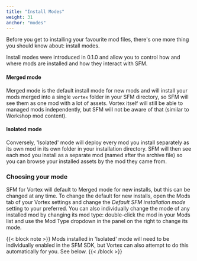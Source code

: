 ```yaml
---
title: "Install Modes"
weight: 31
anchor: "modes"
---
```


Before you get to installing your favourite mod files, there's one more thing you should know about: install modes.

Install modes were introduced in 0.1.0 and allow you to control how and where mods are installed and how they interact with SFM.

#### Merged mode

Merged mode is the default install mode for new mods and will install your mods merged into a single `vortex` folder in your SFM directory, so SFM will see them as one mod with a lot of assets. Vortex itself will still be able to managed mods independently, but SFM will not be aware of that (similar to Workshop mod content).

#### Isolated mode

Conversely, 'Isolated' mode will deploy every mod you install separately as its own mod in its own folder in your installation directory. SFM will then see each mod you install as a separate mod (named after the archive file) so you can browse your installed assets by the mod they came from.

### Choosing your mode

SFM for Vortex will default to Merged mode for new installs, but this can be changed at any time. To change the default for new installs, open the Mods tab of your Vortex settings and change the *Default SFM installation mode* setting to your preferred. You can also individually change the mode of any installed mod by changing its mod type: double-click the mod in your Mods list and use the Mod Type dropdown in the panel on the right to change its mode.

{{< block note >}}
Mods installed in 'Isolated' mode will need to be individually enabled in the SFM SDK, but Vortex can also attempt to do this automatically for you. See below.
{{< /block >}}